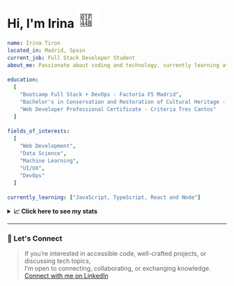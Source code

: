<h1>Hi, I'm Irina <img src="./hand-emoji.svg" alt="Waving Hand" width="50" height="50"></h1>

```yaml
name: Irina Tiron
located_in: Madrid, Spain
current_job: Full Stack Developer Student
about_me: Passionate about coding and technology, currently learning at Factoría F5 in Madrid

education:
  [
    "Bootcamp Full Stack + DevOps - Factoría F5 Madrid",
    "Bachelor's in Conservation and Restoration of Cultural Heritage - ESCRBC Madrid",
    "Web Developer Professional Certificate - Criteria Tres Cantos"
  ]

fields_of_interests:
  [
    "Web Development",
    "Data Science",
    "Machine Learning",
    "UI/UX",
    "DevOps"
  ]
  
currently_learning: ["JavaScript, TypeScript, React and Node"]

```

<details>
  <summary><b>📈 Click here to see my stats</b></summary>

  ---
 
<!--START_SECTION:waka-->
**🐱 My GitHub Data** 

> 📦 167.2 kB Used in GitHub's Storage 
 > 
> 🏆 537 Contributions in the Year 2025
 > 
> 💼 Opted to Hire
 > 
> 📜 8 Public Repositories 
 > 
> 🔑 2 Private Repositories 
 > 
**I'm an Early 🐤** 

```text
🌞 Morning                909 commits         ████████░░░░░░░░░░░░░░░░░   30.60 % 
🌆 Daytime                1642 commits        ██████████████░░░░░░░░░░░   55.27 % 
🌃 Evening                336 commits         ███░░░░░░░░░░░░░░░░░░░░░░   11.31 % 
🌙 Night                  84 commits          █░░░░░░░░░░░░░░░░░░░░░░░░   02.83 % 
```
📅 **I'm Most Productive on Wednesday** 

```text
Monday                   304 commits         ███░░░░░░░░░░░░░░░░░░░░░░   10.23 % 
Tuesday                  648 commits         █████░░░░░░░░░░░░░░░░░░░░   21.81 % 
Wednesday                898 commits         ████████░░░░░░░░░░░░░░░░░   30.23 % 
Thursday                 555 commits         █████░░░░░░░░░░░░░░░░░░░░   18.68 % 
Friday                   480 commits         ████░░░░░░░░░░░░░░░░░░░░░   16.16 % 
Saturday                 40 commits          ░░░░░░░░░░░░░░░░░░░░░░░░░   01.35 % 
Sunday                   46 commits          ░░░░░░░░░░░░░░░░░░░░░░░░░   01.55 % 
```


📊 **This Week I Spent My Time On** 

```text
🕑︎ Time Zone: Europe/Madrid

💬 Programming Languages: 
JavaScript               5 hrs 19 mins       ██████████████████░░░░░░░   73.70 % 
CSS                      1 hr 37 mins        ██████░░░░░░░░░░░░░░░░░░░   22.48 % 
Bash                     9 mins              █░░░░░░░░░░░░░░░░░░░░░░░░   02.12 % 
JSON                     3 mins              ░░░░░░░░░░░░░░░░░░░░░░░░░   00.83 % 
HTML                     2 mins              ░░░░░░░░░░░░░░░░░░░░░░░░░   00.57 % 

🐱‍💻 Projects: 
newvalue-client          5 hrs 23 mins       ███████████████████░░░░░░   74.72 % 
newvalue-server          1 hr 49 mins        ██████░░░░░░░░░░░░░░░░░░░   25.28 % 
```

**I Mostly Code in JavaScript** 

```text
JavaScript               10 repos            █████████████░░░░░░░░░░░░   52.63 % 
TypeScript               4 repos             █████░░░░░░░░░░░░░░░░░░░░   21.05 % 
HTML                     3 repos             ████░░░░░░░░░░░░░░░░░░░░░   15.79 % 
CSS                      2 repos             ███░░░░░░░░░░░░░░░░░░░░░░   10.53 % 
```



**Timeline**

![Lines of Code chart](https://raw.githubusercontent.com/irinatiron/irinatiron/main/assets/bar_graph.png)


 Last Updated on 01/11/2025 06:29:40 UTC
<!--END_SECTION:waka-->

</details>

---

### 📎 Let's Connect

>If you’re interested in accessible code, well-crafted projects, or discussing tech topics,  
>I’m open to connecting, collaborating, or exchanging knowledge.  
>[Connect with me on LinkedIn](https://www.linkedin.com/in/irinatiron/)
